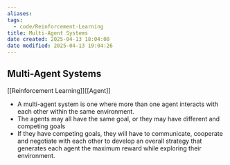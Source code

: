 ```yaml
---
aliases:
tags:
  - code/Reinforcement-Learning
title: Multi-Agent Systems
date created: 2025-04-13 18:04:00
date modified: 2025-04-13 19:04:26
---
```

## Multi-Agent Systems

[[Reinforcement Learning]][[Agent]]

- A multi-agent system is one where more than one agent interacts with each other within the same environment.
- The agents may all have the same goal, or they may have different and competing goals
- If they have competing goals, they will have to communicate, cooperate and negotiate with each other to develop an overall strategy that generates each agent the maximum reward while exploring their environment.